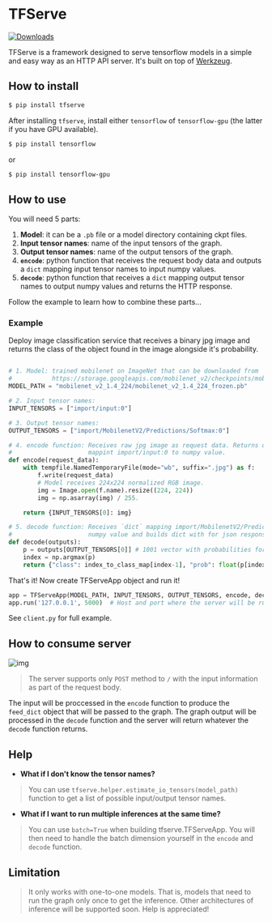 # TFServe

[![Downloads](https://pepy.tech/badge/tfserve)](https://pepy.tech/project/tfserve)

TFServe is a framework designed to serve tensorflow models in a simple and easy way as an HTTP API server. It's built on top of [Werkzeug](http://werkzeug.pocoo.org/).

## How to install

```bash
$ pip install tfserve
```

After installing `tfserve`, install either `tensorflow` of `tensorflow-gpu` (the latter if you have GPU available).

```bash
$ pip install tensorflow
```
or
```bash
$ pip install tensorflow-gpu
```

## How to use

You will need 5 parts:

1. **Model**: it can be a `.pb` file or a model directory containing ckpt files.
2. **Input tensor names**: name of the input tensors of the graph.
3. **Output tensor names**: name of the output tensors of the graph.
4. **`encode`**: python function that receives the request body data and outputs a `dict` mapping input tensor names to input numpy values.
5. **`decode`**: python function that receives a `dict` mapping output tensor names to output numpy values and returns the HTTP response.

Follow the example to learn how to combine these parts...

### Example

Deploy image classification service that receives a binary jpg image and returns the class of the object found in the image alongside it's probability.

```python

# 1. Model: trained mobilenet on ImageNet that can be downloaded from
#           https://storage.googleapis.com/mobilenet_v2/checkpoints/mobilenet_v2_1.4_224.tgz
MODEL_PATH = "mobilenet_v2_1.4_224/mobilenet_v2_1.4_224_frozen.pb"

# 2. Input tensor names:
INPUT_TENSORS = ["import/input:0"]

# 3. Output tensor names:
OUTPUT_TENSORS = ["import/MobilenetV2/Predictions/Softmax:0"]

# 4. encode function: Receives raw jpg image as request data. Returns dict
#                     mappint import/input:0 to numpy value.
def encode(request_data):
    with tempfile.NamedTemporaryFile(mode="wb", suffix=".jpg") as f:
        f.write(request_data)
        # Model receives 224x224 normalized RGB image.
        img = Image.open(f.name).resize((224, 224)) 
        img = np.asarray(img) / 255.

    return {INPUT_TENSORS[0]: img}

# 5. decode function: Receives `dict` mapping import/MobilenetV2/Predictions/Softmax:0 to
#                     numpy value and builds dict with for json response.
def decode(outputs):
    p = outputs[OUTPUT_TENSORS[0]] # 1001 vector with probabilities for each class.
    index = np.argmax(p)
    return {"class": index_to_class_map[index-1], "prob": float(p[index])}
```

That's it! Now create TFServeApp object and run it!

```python
app = TFServeApp(MODEL_PATH, INPUT_TENSORS, OUTPUT_TENSORS, encode, decode)
app.run('127.0.0.1', 5000)  # Host and port where the server will be running
```

See `client.py` for full example.

## How to consume server

![img](imgs/screen.gif)

> The server supports only `POST` method to `/` with the input information as part of the request body.

The input will be proccessed in the `encode` function to produce the `feed_dict` object that will be passed to the graph.
The graph output will be processed in the `decode` function and the server will return whatever the `decode` function returns.

## Help

* **What if I don't know the tensor names?**

> You can use `tfserve.helper.estimate_io_tensors(model_path)` function to get a list of possible input/output tensor names.

* **What if I want to run multiple inferences at the same time?**

> You can use `batch=True` when building tfserve.TFServeApp. You will then need to handle the batch dimension yourself in the `encode` and `decode` function.


## Limitation

> It only works with one-to-one models. That is, models that need to run the graph only once to get the inference.
> Other architectures of inference will be supported soon. Help is appreciated!
